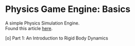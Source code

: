 # Physics Game Engine: Basics

A simple Physics Simulation Engine.  
Found this article [here](https://www.toptal.com/game/video-game-physics-part-i-an-introduction-to-rigid-body-dynamics).

[o] Part 1: An Introduction to Rigid Body Dynamics


